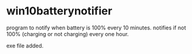 # win10batterynotifier
program to notify when battery is 100% every 10 minutes.
notifies if not 100% (charging or not charging) every one hour.

exe file added.

